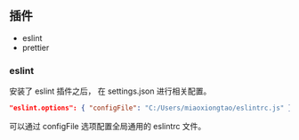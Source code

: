 ## 插件
- eslint
- prettier

### eslint
安装了 eslint 插件之后， 在 settings.json 进行相关配置。
```json
"eslint.options": { "configFile": "C:/Users/miaoxiongtao/eslintrc.js" },
```
可以通过 configFile 选项配置全局通用的 eslintrc 文件。

